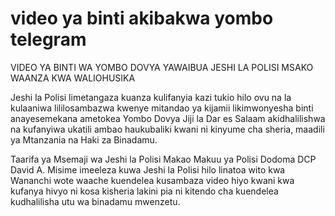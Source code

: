 <h1>video ya binti akibakwa yombo telegram</h1>
VIDEO YA BINTI WA YOMBO DOVYA YAWAIBUA JESHI LA POLISI MSAKO WAANZA KWA WALIOHUSIKA

Jeshi la Polisi limetangaza kuanza kulifanyia kazi tukio hilo ovu na la kulaaniwa lililosambazwa kwenye mitandao ya kijamii likimwonyesha binti anayesemekana ametokea Yombo Dovya Jiji la Dar es Salaam akidhalilishwa na kufanyiwa ukatili ambao haukubaliki kwani ni kinyume cha sheria, maadili ya Mtanzania na Haki za Binadamu.

Taarifa ya Msemaji wa Jeshi la Polisi Makao Makuu ya Polisi Dodoma DCP David A. Misime imeeleza kuwa Jeshi la Polisi hilo linatoa wito kwa Wananchi wote waache kuendelea kusambaza video hiyo kwani kwa kufanya hivyo ni kosa kisheria lakini pia ni kitendo cha kuendelea kudhalilisha utu wa binadamu mwenzetu.
